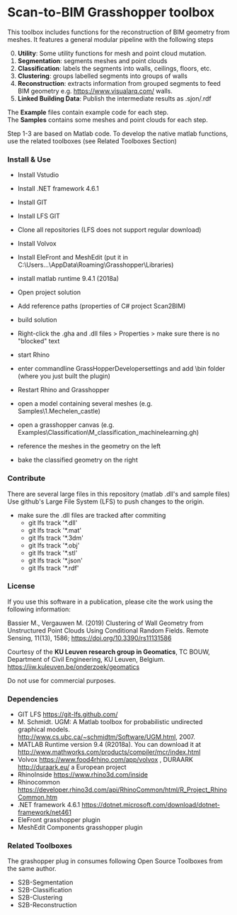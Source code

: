 # Scan-to-BIM Grasshopper toolbox

This toolbox includes functions for the reconstruction of BIM geometry from meshes.
It features a general modular pipeline with the following steps

0. **Utility**: Some utility functions for mesh and point cloud mutation.
1. **Segmentation**: segments meshes and point clouds
2. **Classification**: labels the segments into walls, ceilings, floors, etc.
3. **Clustering**: groups labelled segments into groups of walls
4. **Reconstruction**: extracts information from grouped segments to feed BIM geometry e.g. https://www.visualarq.com/ walls.
5. **Linked Building Data**: Publish the intermediate results as .sjon/.rdf
 
The **Example** files contain example code for each step.  
The **Samples** contains some meshes and point clouds for each step.

Step 1-3 are based on Matlab code. To develop the native matlab functions, use the related toolboxes (see Related Toolboxes Section)

### Install & Use

* Install Vstudio
* Install .NET framework 4.6.1
* Install GIT
* Install LFS GIT
* Clone all repositories (LFS does not support regular download)
* Install Volvox 
* Install EleFront and MeshEdit (put it in C:\Users\...\AppData\Roaming\Grasshopper\Libraries)
* install matlab runtime 9.4.1 (2018a)
* Open project solution
* Add reference paths (properties of C# project Scan2BIM)
* build solution
* Right-click the .gha and .dll files > Properties > make sure there is no "blocked" text 
* start Rhino
* enter commandline GrassHopperDevelopersettings and add \bin folder (where you just built the plugin)
* Restart Rhino and Grasshopper

* open a model containing several meshes (e.g. Samples\1.Mechelen_castle\)
* open a grasshopper canvas (e.g. Examples\Classification\M_classification_machinelearning.gh)
* reference the meshes in the geometry on the left
* bake the classified geometry on the right

### Contribute
There are several large files in this repository (matlab .dll's and sample files)
Use github's Large File System (LFS) to push changes to the origin.

* make sure the .dll files are tracked after commiting
	* git lfs track '*.dll'
	* git lfs track '*.mat'
	* git lfs track '*.3dm'
	* git lfs track '*.obj'
	* git lfs track '*.stl'
	* git lfs track '*.json'
	* git lfs track '*.rdf'
	
### License 
If you use this software in a publication, please cite the work using the following information:

Bassier M., Vergauwen M. (2019) Clustering of Wall Geometry from Unstructured Point Clouds Using Conditional Random Fields. 
Remote Sensing, 11(13), 1586; https://doi.org/10.3390/rs11131586

Courtesy of the **KU Leuven research group in Geomatics**, TC BOUW, Department of Civil Engineering, KU Leuven, Belgium. https://iiw.kuleuven.be/onderzoek/geomatics

Do not use for commercial purposes.

### Dependencies
* GIT LFS https://git-lfs.github.com/
* M. Schmidt. UGM: A Matlab toolbox for probabilistic undirected graphical models. http://www.cs.ubc.ca/~schmidtm/Software/UGM.html, 2007.
* MATLAB Runtime version 9.4 (R2018a). You can download it at http://www.mathworks.com/products/compiler/mcr/index.html
* Volvox https://www.food4rhino.com/app/volvox , DURAARK http://duraark.eu/ a European project
* RhinoInside https://www.rhino3d.com/inside
* Rhinocommon https://developer.rhino3d.com/api/RhinoCommon/html/R_Project_RhinoCommon.htm
* .NET framework 4.6.1 https://dotnet.microsoft.com/download/dotnet-framework/net461
* EleFront grasshopper plugin
* MeshEdit Components grasshopper plugin

### Related Toolboxes
The grashopper plug in consumes following Open Source Toolboxes from the same author.

* S2B-Segmentation  
* S2B-Classification  
* S2B-Clustering  
* S2B-Reconstruction  

